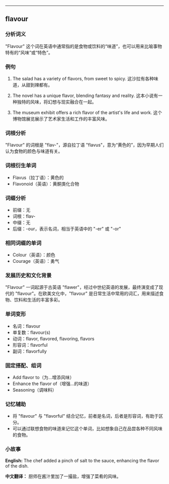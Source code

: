 
---------------
## flavour
### 分析词义
"Flavour" 这个词在英语中通常指的是食物或饮料的“味道”，也可以用来比喻事物特有的“风味”或“特色”。

### 例句
1. The salad has a variety of flavors, from sweet to spicy.
   这沙拉有各种味道，从甜到辣都有。

2. The novel has a unique flavor, blending fantasy and reality.
   这本小说有一种独特的风味，将幻想与现实融合在一起。

3. The museum exhibit offers a rich flavor of the artist's life and work.
   这个博物馆展览展示了艺术家生活和工作的丰富风味。

### 词根分析
"Flavour" 的词根是 "flav-"，源自拉丁语 "flavus"，意为“黄色的”，因为早期人们认为食物的颜色与味道有关。

### 词根衍生单词
- Flavus（拉丁语）：黄色的
- Flavonoid（英语）：黄酮类化合物

### 词缀分析
- 前缀：无
- 词根：flav-
- 中缀：无
- 后缀：-our，表示名词，相当于英语中的 "-er" 或 "-or"

### 相同词缀的单词
- Colour（英语）：颜色
- Courage（英语）：勇气

### 发展历史和文化背景
"Flavour" 一词起源于古英语 "flawer"，经过中世纪英语的发展，最终演变成了现代的 "flavour"。在欧美文化中，"flavour" 是日常生活中常用的词汇，用来描述食物、饮料和生活的丰富多彩。

### 单词变形
- 名词：flavour
- 单复数：flavour(s)
- 动词：flavor, flavored, flavoring, flavors
- 形容词：flavorful
- 副词：flavorfully

### 固定搭配、组词
- Add flavor to（为...增添风味）
- Enhance the flavor of（增强...的味道）
- Seasoning（调味料）

### 记忆辅助
- 将 "flavour" 与 "flavorful" 结合记忆，前者是名词，后者是形容词，有助于区分。
- 可以通过联想食物的味道来记忆这个单词，比如想象自己在品尝各种不同风味的食物。

### 小故事
**English:**
The chef added a pinch of salt to the sauce, enhancing the flavor of the dish.

**中文翻译：**
厨师在酱汁里加了一撮盐，增强了菜肴的风味。

